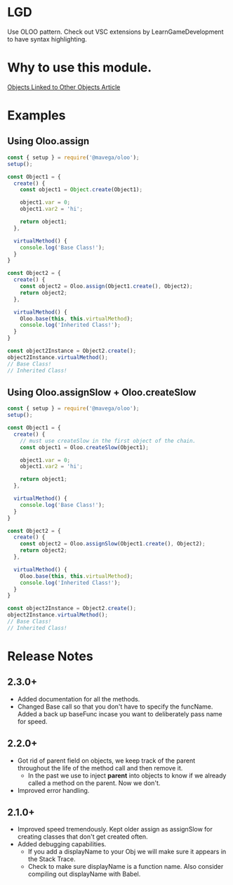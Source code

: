 # LGD
Use OLOO pattern. Check out VSC extensions by LearnGameDevelopment to have syntax highlighting.

# Why to use this module.
[Objects Linked to Other Objects Article](https://www.learngamedevelopment.net/blog/oloo(objectslinkingtootherobjects))

# Examples

## Using Oloo.assign
``` js
const { setup } = require('@mavega/oloo');
setup();

const Object1 = {
  create() {
    const object1 = Object.create(Object1);

    object1.var = 0;
    object1.var2 = 'hi';

    return object1;
  },

  virtualMethod() {
    console.log('Base Class!');
  }
}

const Object2 = {
  create() {
    const object2 = Oloo.assign(Object1.create(), Object2);
    return object2;
  },

  virtualMethod() {
    Oloo.base(this, this.virtualMethod);
    console.log('Inherited Class!');
  }
}

const object2Instance = Object2.create();
object2Instance.virtualMethod();
// Base Class!
// Inherited Class!
```

## Using Oloo.assignSlow + Oloo.createSlow
``` js
const { setup } = require('@mavega/oloo');
setup();

const Object1 = {
  create() {
    // must use createSlow in the first object of the chain.
    const object1 = Oloo.createSlow(Object1);

    object1.var = 0;
    object1.var2 = 'hi';

    return object1;
  },

  virtualMethod() {
    console.log('Base Class!');
  }
}

const Object2 = {
  create() {
    const object2 = Oloo.assignSlow(Object1.create(), Object2);
    return object2;
  },

  virtualMethod() {
    Oloo.base(this, this.virtualMethod);
    console.log('Inherited Class!');
  }
}

const object2Instance = Object2.create();
object2Instance.virtualMethod();
// Base Class!
// Inherited Class!
```

# Release Notes

## 2.3.0+
- Added documentation for all the methods.
- Changed Base call so that you don't have to specify the funcName. Added a back up baseFunc incase you want to deliberately pass name for speed.

## 2.2.0+

- Got rid of parent field on objects, we keep track of the parent throughout the life of the method call and then remove it.
   - In the past we use to inject __parent__ into objects to know if we already called a method on the parent. Now we don't.
- Improved error handling.

## 2.1.0+

- Improved speed tremendously. Kept older assign as assignSlow for creating classes that don't get created often.
- Added debugging capabilities. 
   - If you add a displayName to your Obj we will make sure it appears in the Stack Trace.
   - Check to make sure displayName is a function name. Also consider compiling out displayName with Babel. 